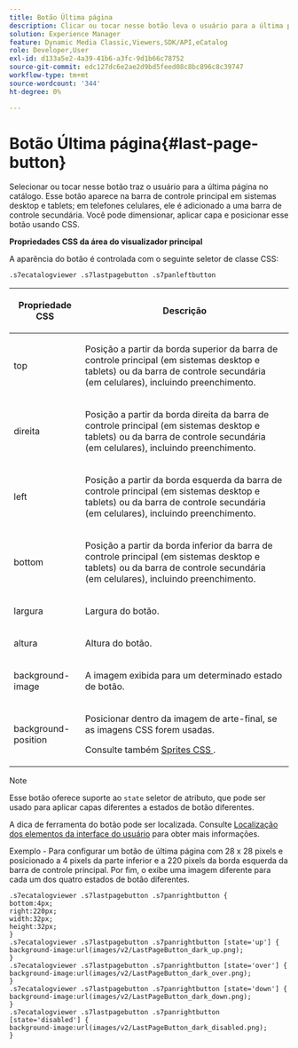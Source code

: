 ```yaml
---
title: Botão Última página
description: Clicar ou tocar nesse botão leva o usuário para a última página no catálogo. Esse botão aparece na barra de controle principal em sistemas desktop e tablets; em telefones celulares, ele é adicionado a uma barra de controle secundária. Você pode dimensionar, aplicar capa e posicionar esse botão usando CSS.
solution: Experience Manager
feature: Dynamic Media Classic,Viewers,SDK/API,eCatalog
role: Developer,User
exl-id: d133a5e2-4a39-41b6-a3fc-9d1b66c78752
source-git-commit: edc127dc6e2ae2d9bd5feed08c8bc896c8c39747
workflow-type: tm+mt
source-wordcount: '344'
ht-degree: 0%

---
```


# Botão Última página{#last-page-button}

Selecionar ou tocar nesse botão traz o usuário para a última página no catálogo. Esse botão aparece na barra de controle principal em sistemas desktop e tablets; em telefones celulares, ele é adicionado a uma barra de controle secundária. Você pode dimensionar, aplicar capa e posicionar esse botão usando CSS.

<!--<a id="section_6C008EE11212461FA744F2540D38C295"></a>-->

**Propriedades CSS da área do visualizador principal**

A aparência do botão é controlada com o seguinte seletor de classe CSS:

`.s7ecatalogviewer .s7lastpagebutton .s7panleftbutton`

<table id="table_94EE3F5BBE4547C0B4943471CEE7EDE4"> 
 <thead> 
  <tr> 
   <th colname="col1" class="entry"> <p> Propriedade CSS </p> </th> 
   <th colname="col2" class="entry"> <p>Descrição </p> </th> 
  </tr> 
 </thead>
 <tbody> 
  <tr> 
   <td colname="col1"> <p> <span class="codeph"> top </span> </p> </td> 
   <td colname="col2"> <p>Posição a partir da borda superior da barra de controle principal (em sistemas desktop e tablets) ou da barra de controle secundária (em celulares), incluindo preenchimento. </p> </td> 
  </tr> 
  <tr> 
   <td colname="col1"> <p> <span class="codeph"> direita </span> </p> </td> 
   <td colname="col2"> <p>Posição a partir da borda direita da barra de controle principal (em sistemas desktop e tablets) ou da barra de controle secundária (em celulares), incluindo preenchimento. </p> </td> 
  </tr> 
  <tr> 
   <td colname="col1"> <p> <span class="codeph"> left </span> </p> </td> 
   <td colname="col2"> <p>Posição a partir da borda esquerda da barra de controle principal (em sistemas desktop e tablets) ou da barra de controle secundária (em celulares), incluindo preenchimento. </p> </td> 
  </tr> 
  <tr> 
   <td colname="col1"> <p> <span class="codeph"> bottom </span> </p> </td> 
   <td colname="col2"> <p>Posição a partir da borda inferior da barra de controle principal (em sistemas desktop e tablets) ou da barra de controle secundária (em celulares), incluindo preenchimento. </p> </td> 
  </tr> 
  <tr> 
   <td colname="col1"> <p> <span class="codeph"> largura </span> </p> </td> 
   <td colname="col2"> <p>Largura do botão. </p> </td> 
  </tr> 
  <tr> 
   <td colname="col1"> <p> <span class="codeph"> altura </span> </p> </td> 
   <td colname="col2"> <p>Altura do botão. </p> </td> 
  </tr> 
  <tr> 
   <td colname="col1"> <p> <span class="codeph"> background-image </span> </p> </td> 
   <td colname="col2"> <p>A imagem exibida para um determinado estado de botão. </p> </td> 
  </tr> 
  <tr> 
   <td colname="col1"> <p> <span class="codeph"> background-position </span> </p> </td> 
   <td colname="col2"> <p> Posicionar dentro da imagem de arte-final, se as imagens CSS forem usadas. </p> <p>Consulte também <a href="../../../c-html5-s7-aem-asset-viewers/c-html5-20-ecatalog-viewer-about/c-html5-20-ecatalog-viewer-customizingviewer/c-html5-20-ecatalog-viewer-customizingviewer.md#section-9d570f95eb2443aca74c1b02f6e89aff" format="dita" scope="local"> Sprites CSS </a>. </p> </td> 
  </tr> 
 </tbody> 
</table>

>[!NOTE]
>
>Esse botão oferece suporte ao `state` seletor de atributo, que pode ser usado para aplicar capas diferentes a estados de botão diferentes.

A dica de ferramenta do botão pode ser localizada. Consulte [Localização dos elementos da interface do usuário](../../../c-html5-s7-aem-asset-viewers/c-html5-20-ecatalog-viewer-about/c-html5-20-ecatalog-viewer-localization.md#concept-cbfc39344c494eb7b9f6a272cff0cc74) para obter mais informações.

Exemplo - Para configurar um botão de última página com 28 x 28 pixels e posicionado a 4 pixels da parte inferior e a 220 pixels da borda esquerda da barra de controle principal. Por fim, o exibe uma imagem diferente para cada um dos quatro estados de botão diferentes.

```
.s7ecatalogviewer .s7lastpagebutton .s7panrightbutton { 
bottom:4px; 
right:220px; 
width:32px; 
height:32px; 
} 
.s7ecatalogviewer .s7lastpagebutton .s7panrightbutton [state='up'] { 
background-image:url(images/v2/LastPageButton_dark_up.png); 
} 
.s7ecatalogviewer .s7lastpagebutton .s7panrightbutton [state='over'] {  
background-image:url(images/v2/LastPageButton_dark_over.png); 
} 
.s7ecatalogviewer .s7lastpagebutton .s7panrightbutton [state='down'] {  
background-image:url(images/v2/LastPageButton_dark_down.png); 
} 
.s7ecatalogviewer .s7lastpagebutton .s7panrightbutton [state='disabled'] { 
background-image:url(images/v2/LastPageButton_dark_disabled.png); 
}
```
